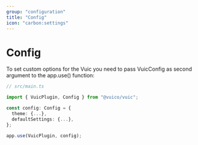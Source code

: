 ```yaml
---
group: "configuration"
title: "Config"
icon: "carbon:settings"
---
```


# Config

To set custom options for the Vuic you need to pass VuicConfig as second argument to the app.use() function:

```typescript
// src/main.ts

import { VuicPlugin, Config } from "@vuico/vuic";

const config: Config = {
  theme: {...},
  defaultSettings: {...},
};

app.use(VuicPlugin, config);
```
